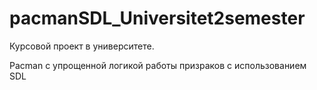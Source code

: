 # pacmanSDL_Universitet2semester
Курсовой проект в университете.

Pacman с упрощенной логикой работы призраков с использованием SDL 

